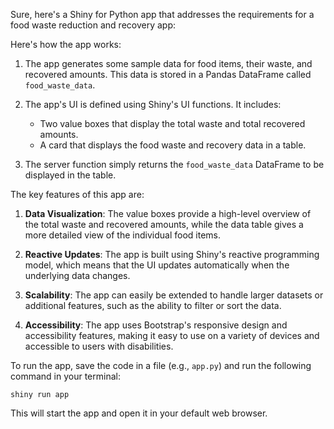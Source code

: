 Sure, here's a Shiny for Python app that addresses the requirements for a food waste reduction and recovery app:



Here's how the app works:

1. The app generates some sample data for food items, their waste, and recovered amounts. This data is stored in a Pandas DataFrame called `food_waste_data`.

2. The app's UI is defined using Shiny's UI functions. It includes:
   - Two value boxes that display the total waste and total recovered amounts.
   - A card that displays the food waste and recovery data in a table.

3. The server function simply returns the `food_waste_data` DataFrame to be displayed in the table.

The key features of this app are:

1. **Data Visualization**: The value boxes provide a high-level overview of the total waste and recovered amounts, while the data table gives a more detailed view of the individual food items.

2. **Reactive Updates**: The app is built using Shiny's reactive programming model, which means that the UI updates automatically when the underlying data changes.

3. **Scalability**: The app can easily be extended to handle larger datasets or additional features, such as the ability to filter or sort the data.

4. **Accessibility**: The app uses Bootstrap's responsive design and accessibility features, making it easy to use on a variety of devices and accessible to users with disabilities.

To run the app, save the code in a file (e.g., `app.py`) and run the following command in your terminal:

```
shiny run app
```

This will start the app and open it in your default web browser.